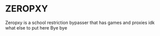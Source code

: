 # ZEROPXY
Zeropxy is a school restriction bypasser that has games and proxies
idk what else to put here
Bye bye
